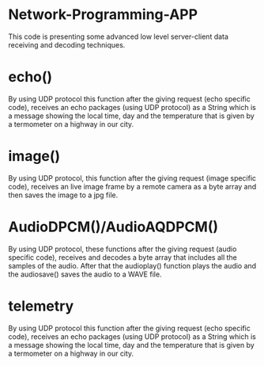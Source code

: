 # Network-Programming-APP
 
This code is presenting some advanced low level server-client data receiving and decoding techniques.

# echo()
By using UDP protocol this function after the giving request (echo specific code),  receives an echo packages (using UDP protocol) as a String which is a message showing the local time, day and the temperature that is given by a termometer on a highway in our city. 

# image()
By using UDP protocol, this function after the giving request (image specific code), receives an live image frame by a remote camera as a byte array and then saves the image to a jpg file.

# AudioDPCM()/AudioAQDPCM()
By using UDP protocol, these functions after the giving request (audio specific code), receives and decodes a byte array that includes all the samples of the audio. After that the audioplay() function plays the audio and the audiosave() saves the audio to a WAVE file. 


# telemetry
By using UDP protocol this function after the giving request (echo specific code),  receives an echo packages (using UDP protocol) as a String which is a message showing the local time, day and the temperature that is given by a termometer on a highway in our city. 

